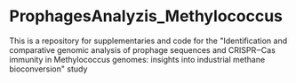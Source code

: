 # ProphagesAnalyzis_Methylococcus
This is a repository for supplementaries and code for the "Identification and comparative genomic analysis of prophage sequences and CRISPR‒Cas immunity in Methylococcus genomes: insights into industrial methane bioconversion" study
